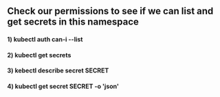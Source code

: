## Check our permissions to see if we can list and get secrets in this namespace

#### 1) kubectl auth can-i --list

#### 2) kubectl get secrets

#### 3) kebectl describe secret SECRET

#### 4) kubectl get secret SECRET -o 'json'
